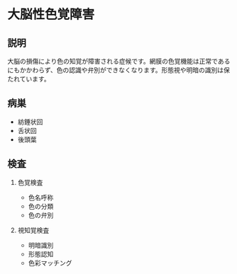 
# 大脳性色覚障害

## 説明

大脳の損傷により色の知覚が障害される症候です。網膜の色覚機能は正常であるにもかかわらず、色の認識や弁別ができなくなります。形態視や明暗の識別は保たれています。

## 病巣

- 紡錘状回
- 舌状回
- 後頭葉

## 検査

1. 色覚検査

   - 色名呼称
   - 色の分類
   - 色の弁別

2. 視知覚検査
   - 明暗識別
   - 形態認知
   - 色彩マッチング
